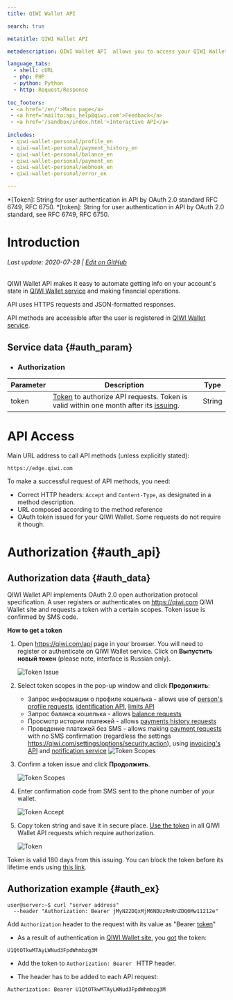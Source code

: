 ```yaml
---
title: QIWI Wallet API

search: true

metatitle: QIWI Wallet API

metadescription: QIWI Wallet API  allows you to access your QIWI Wallet account information and make payment operations as well as get payment reports and many more.

language_tabs:
  - shell: cURL
  - php: PHP
  - python: Python
  - http: Request/Response
  
toc_footers:
 - <a href='/en/'>Main page</a>
 - <a href='mailto:api_help@qiwi.com'>Feedback</a>
 - <a href='/sandbox/index.html'>Interactive API</a>
 
includes:
 - qiwi-wallet-personal/profile_en
 - qiwi-wallet-personal/payment_history_en
 - qiwi-wallet-personal/balance_en
 - qiwi-wallet-personal/payment_en
 - qiwi-wallet-personal/webhook_en
 - qiwi-wallet-personal/error_en

---
```


*[Token]: String for user authentication in API by OAuth 2.0 standard RFC 6749, RFC 6750.
*[token]: String for user authentication in API by OAuth 2.0 standard, see RFC 6749, RFC 6750.

# Introduction

###### Last update: 2020-07-28 | [Edit on GitHub](https://github.com/QIWI-API/qiwi-wallet-personal-docs/blob/master/qiwi-wallet-personal_en.html.md)

QIWI Wallet API makes it easy to automate getting info on your account's state in [QIWI Wallet service](https://qiwi.com) and making financial operations.

API uses HTTPS requests and JSON-formatted responses. 

API methods are accessible after the user is registered in [QIWI Wallet service](https://qiwi.com).

## Service data {#auth_param}

<ul class="nestedList params">
    <li><h3>Authorization</h3>
    </li>
</ul>

Parameter|Description|Type
 ---------|--------|---
 token | [Token](#auth_data) to authorize API requests. Token is valid within one month after its [issuing](#auth_data). | String

# API Access 

Main URL address to call API methods (unless explicitly stated):

`https://edge.qiwi.com`

To make a successful request of API methods, you need:

* Correct HTTP headers: `Accept` and `Content-Type`, as designated in a method description.
* URL composed according to the method reference
* OAuth token issued for your QIWI Wallet. Some requests do not require it though.

# Authorization {#auth_api}

## Authorization data {#auth_data}

QIWI Wallet API implements OAuth 2.0 open authorization protocol specification. A user registers or authenticates on <https://qiwi.com> QIWI Wallet site and requests a token with a certain scopes. Token issue is confirmed by SMS code.

**How to get a token**

1. Open <https://qiwi.com/api> page in your browser. You will need to register or authenticate on QIWI Wallet service. Click on **Выпустить новый токен** (please note, interface is Russian only). 
    
    ![Token Issue](/images/apiwallet_get_token.jpg)
2. Select token scopes in the pop-up window and click **Продолжить**:
    * Запрос информации о профиле кошелька - allows use of [person's profile requests](#profile), [identification API](#identification), [limits API](#limits)
    * Запрос баланса кошелька - allows [balance requests](#balance)
    * Просмотр истории платежей - allows [payments history requests](#payments)
    * Проведение платежей без SMS - allows making [payment requests](#payments) with no SMS confirmation (regardless the settings <https://qiwi.com/settings/options/security.action>), using [invoicing's API](#pay_invoice) and [notification service](#webhook)
    ![Token Scopes](/images/apiwallet_token_scopes.jpg)
3. Confirm a token issue and click **Продолжить**.
     
    ![Token Scopes](/images/apiwallet_confirm.jpg)
4. Enter confirmation code from SMS sent to the phone number of your wallet.
     
     ![Token Accept](/images/apiwallet_token_sms.jpg)
4. Copy token string and save it in secure place. [Use the token](#auth_ex) in all QIWI Wallet API requests which require authorization.
     
     ![Token](/images/apiwallet_token_final.jpg)

<aside class="success">Token is valid 180 days from this issuing. You can block the token before its lifetime ends using <a href="https://qiwi.com/settings/apps">this link</a>.</aside>

## Authorization example {#auth_ex}

~~~shell
user@server:~$ curl "server address"
  --header "Authorization: Bearer jMyN22DQxMjM6NDUzRmRnZDQ0Mw11212e"
~~~

<aside class="notice">
Add <code>Authorization</code> header to the request with its value as "Bearer <a href="#auth_data">token</a>"
</aside>


* As a result of authentication in [QIWI Wallet site](https://qiwi.com/api), you [got](#auth_data) the token:

`U1QtOTkwMTAyLWNud3FpdWhmbzg3M`

* Add the token to `Authorization: Bearer ` HTTP header.

* The header has to be added to each API request:

`Authorization: Bearer U1QtOTkwMTAyLWNud3FpdWhmbzg3M`
